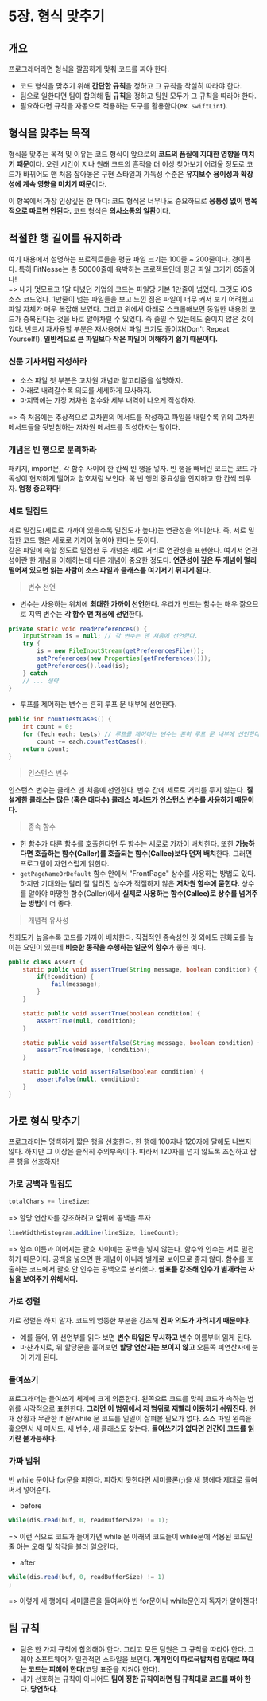 # 5장. 형식 맞추기 

## 개요

프로그래머라면 형식을 깔끔하게 맞춰 코드를 짜야 한다.
* 코드 형식을 맞추기 위해 **간단한 규칙**을 정하고 그 규칙을 착실히 따라야 한다.
* 팀으로 일한다면 팀이 합의해 **팀 규칙**을 정하고 팀원 모두가 그 규칙을 따라야 한다.
* 필요하다면 규칙을 자동으로 적용하는 도구를 활용한다(ex. `SwiftLint`).

## 형식을 맞추는 목적

형식을 맞추는 목적 및 이유는 코드 형식이 앞으로의 **코드의 품질에 지대한 영향을 미치기 때문**이다. 오랜 시간이 지나 원래 코드의 흔적을 더 이상 찾아보기 어려울 정도로 코드가 바뀌어도 맨 처음 잡아놓은 구현 스타일과 가독성 수준은 **유지보수 용이성과 확장성에 계속 영향을 미치기 때문**이다.

이 항목에서 가장 인상깊은 한 마디: 코드 형식은 너무나도 중요하므로 **융통성 없이 맹목적으로 따르면 안된다.** 코드 형식은 **의사소통의 일환**이다.

## 적절한 행 길이를 유지하라

여기 내용에서 설명하는 프로젝트들을 평균 파일 크기는 100줄 ~ 200줄이다. 경이롭다. 특히 FitNesse는 총 50000줄에 육박하는 프로젝트인데 평균 파일 크기가 65줄이다!
<br>=> 내가 멋모르고 1달 다녔던 기업의 코드는 파일당 기본 1만줄이 넘었다. 그것도 iOS 소스 코드였다. 1만줄이 넘는 파일들을 보고 느낀 점은 파일이 너무 커서 보기 어려웠고 파일 자체가 매우 복잡해 보였다. 그리고 위에서 아래로 스크롤해보면 동일한 내용의 코드가 중복된다는 것을 바로 알아차릴 수 있었다. 즉 줄일 수 있는데도 줄이지 않은 것이었다. 반드시 재사용할 부분은 재사용해서 파일 크기도 줄이자(Don't Repeat Yourself!). **일반적으로 큰 파일보다 작은 파일이 이해하기 쉽기 때문이다.**

### 신문 기사처럼 작성하라

* 소스 파일 첫 부분은 고차원 개념과 알고리즘을 설명하자. 
* 아래로 내려갈수록 의도를 세세하게 묘사하자. 
* 마지막에는 가장 저차원 함수와 세부 내역이 나오게 작성하자.

=> 즉 처음에는 추상적으로 고차원의 메서드를 작성하고 파일을 내릴수록 위의 고차원 메서드들을 뒷받침하는 저차원 메서드를 작성하자는 말이다.

### 개념은 빈 행으로 분리하라

패키지, import문, 각 함수 사이에 한 칸씩 빈 행을 넣자.
빈 행을 빼버린 코드는 코드 가독성이 현저하게 떨어져 암호처럼 보인다. 
꼭 빈 행의 중요성을 인지하고 한 칸씩 띄우자. **엄청 중요하다!**

### 세로 밀집도

세로 밀집도(세로로 가까이 있을수록 밀집도가 높다)는 연관성을 의미한다. 즉, 서로 밀접한 코드 행은 세로로 가까이 놓여야 한다는 뜻이다. 
<br>같은 파일에 속할 정도로 밀접한 두 개념은 세로 거리로 연관성을 표현한다. 여기서 연관성이란 한 개념을 이해하는데 다른 개념이 중요한 정도다. **연관성이 깊은 두 개념이 멀리 떨어져 있으면 읽는 사람이 소스 파일과 클래스를 여기저기 뒤지게 된다.**
 
> 변수 선언

* 변수는 사용하는 위치에 **최대한 가까이 선언**한다. 우리가 만드는 함수는 매우 짦으므로 지역 변수는 **각 함수 맨 처음에 선언**한다.

```java
private static void readPreferences() {
    InputStream is = null; // 각 변수는 맨 처음에 선언한다.
    try {
        is = new FileInputStream(getPreferencesFile());
        setPreferences(new Properties(getPreferences()));
        getPreferences().load(is);
    } catch
    // ... 생략 
}
```

* 루프를 제어하는 변수는 흔히 루프 문 내부에 선언한다. 

```java
public int countTestCases() {
    int count = 0;
    for (Tech each: tests) // 루프를 제어하는 변수는 흔히 루프 문 내부에 선언한다. 
        count += each.countTestCases();
    return count;
}
```

> 인스턴스 변수

인스턴스 변수는 클래스 맨 처음에 선언한다. 변수 간에 세로로 거리를 두지 않는다.
**잘 설계한 클래스는 많은 (혹은 대다수) 클래스 메서드가 인스턴스 변수를 사용하기 때문이다.**

> 종속 함수

* 한 함수가 다른 함수를 호출한다면 두 함수는 세로로 가까이 배치한다. 또한 **가능하다면 호출하는 함수(Caller)를 호출되는 함수(Callee)보다 먼저 배치**한다. 그러면 프로그램이 자연스럽게 읽힌다.
* `getPageNameOrDefault` 함수 안에서 "FrontPage" 상수를 사용하는 방법도 있다. 하지만 기대와는 달리 잘 알려진 상수가 적절하지 않은 **저차원 함수에 묻힌다.** 상수를 알아야 마땅한 함수(Caller)에서 **실제로 사용하는 함수(Callee)로 상수를 넘겨주는 방법**이 더 좋다.

> 개념적 유사성

친화도가 높을수록 코드를 가까이 배치한다. 직접적인 종속성인 것 외에도 친화도를 높이는 요인이 있는데 **비슷한 동작을 수행하는 일군의 함수**가 좋은 예다. 

```java
public class Assert {
    static public void assertTrue(String message, boolean condition) {
        if(!condition) {
            fail(message);
        }
    }

    static public void assertTrue(boolean condition) {
        assertTrue(null, condition);
    }

    static public void assertFalse(String message, boolean condition) {
        assertTrue(message, !condition);
    }

    static public void assertFalse(boolean condition) {
        assertFalse(null, condition);
    }
}
```

## 가로 형식 맞추기

프로그래머는 명백하게 짧은 행을 선호한다. 한 행에 100자나 120자에 달해도 나쁘지 않다. 하지만 그 이상은 솔직히 주의부족이다. 따라서 120자를 넘지 않도록 조심하고 짭른 행을 선호하자!

### 가로 공백과 밀집도

```java
totalChars += lineSize;
```
=> 할당 연산자를 강조하려고 앞뒤에 공백을 두자 

```java
lineWidthHistogram.addLine(lineSize, lineCount);
```
=> 함수 이름과 이어지는 괄호 사이에는 공백을 넣지 않는다. 함수와 인수는 서로 밀접하기 때문이다. 공백을 넣으면 한 개념이 아니라 별개로 보이므로 좋지 않다. 함수를 호출하는 코드에서 괄호 안 인수는 공백으로 분리했다. **쉼표를 강조해 인수가 별개라는 사실을 보여주기 위해서다.**

### 가로 정렬

가로 정렬은 하지 말자. 코드의 엉뚱한 부분을 강조해 **진짜 의도가 가려지기 때문이다.**
* 예를 들어, 위 선언부를 읽다 보면 **변수 타입은 무시하고** 변수 이름부터 읽게 된다.
* 마찬가지로, 위 할당문을 훑어보면 **할당 연산자는 보이지 않고** 오른쪽 피연산자에 눈이 가게 된다.

### 들여쓰기

프로그래머는 들여쓰기 체계에 크게 의존한다. 
왼쪽으로 코드를 맞춰 코드가 속하는 범위를 시각적으로 표현한다. 
**그러면 이 범위에서 저 범위로 재빨리 이동하기 쉬워진다.** 
현재 상황과 무관한 if 문/while 문 코드를 일일이 살펴볼 필요가 없다. 
소스 파일 왼쪽을 훑으면서 새 메서드, 새 변수, 새 클래스도 찾는다. 
**들여쓰기가 없다면 인간이 코드를 읽기란 불가능하다.**

### 가짜 범위

빈 while 문이나 for문을 피한다. 피하지 못한다면 세미콜론(;)을 새 행에다 제대로 들여써서 넣어준다. 

* before 
```java
while(dis.read(buf, 0, readBufferSize) != 1);
```
=> 이런 식으로 코드가 들어가면 while 문 아래의 코드들이 while문에 적용된 코드인 줄 아는 오해 및 착각을 불러 일으킨다. 

* after
```java
while(dis.read(buf, 0, readBufferSize) != 1)
;
```
=> 이렇게 새 행에다 세미콜론을 들여써야 빈 for문이나 while문인지 독자가 알아챈다! 

## 팀 규칙

* 팀은 한 가지 규칙에 합의해야 한다. 그리고 모든 팀원은 그 규칙을 따라야 한다. 그래야 소프트웨어가 일관적인 스타일을 보인다. **개개인이 따로국밥처럼 맘대로 짜대는 코드는 피해야 한다**(코딩 표준을 지켜야 한다). 
* 내가 선호하는 규칙이 아니어도 **팀이 정한 규칙이라면 팀 규칙대로 코드를 짜야 한다. 당연하다.**
